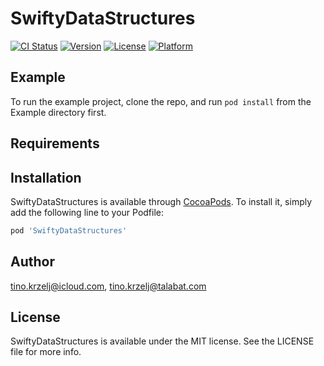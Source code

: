 # SwiftyDataStructures

[![CI Status](https://img.shields.io/travis/tino.krzelj@icloud.com/SwiftyDataStructures.svg?style=flat)](https://travis-ci.org/tino.krzelj@icloud.com/SwiftyDataStructures)
[![Version](https://img.shields.io/cocoapods/v/SwiftyDataStructures.svg?style=flat)](https://cocoapods.org/pods/SwiftyDataStructures)
[![License](https://img.shields.io/cocoapods/l/SwiftyDataStructures.svg?style=flat)](https://cocoapods.org/pods/SwiftyDataStructures)
[![Platform](https://img.shields.io/cocoapods/p/SwiftyDataStructures.svg?style=flat)](https://cocoapods.org/pods/SwiftyDataStructures)

## Example

To run the example project, clone the repo, and run `pod install` from the Example directory first.

## Requirements

## Installation

SwiftyDataStructures is available through [CocoaPods](https://cocoapods.org). To install
it, simply add the following line to your Podfile:

```ruby
pod 'SwiftyDataStructures'
```

## Author

tino.krzelj@icloud.com, tino.krzelj@talabat.com

## License

SwiftyDataStructures is available under the MIT license. See the LICENSE file for more info.

